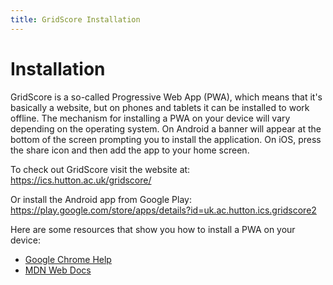 ```yaml
---
title: GridScore Installation
---
```


# Installation

GridScore is a so-called Progressive Web App (PWA), which means that it's basically a website, but on phones and tablets it can be installed to work offline. The mechanism for installing a PWA on your device will vary depending on the operating system. On Android a banner will appear at the bottom of the screen prompting you to install the application. On iOS, press the share icon and then add the app to your home screen.

To check out GridScore visit the website at: https://ics.hutton.ac.uk/gridscore/

Or install the Android app from Google Play: https://play.google.com/store/apps/details?id=uk.ac.hutton.ics.gridscore2

Here are some resources that show you how to install a PWA on your device:

- [Google Chrome Help](https://support.google.com/chrome/answer/9658361?co=GENIE.Platform%3DAndroid&hl=en&oco=1)
- [MDN Web Docs](https://developer.mozilla.org/en-US/docs/Web/Progressive_web_apps/Developer_guide/Installing)

